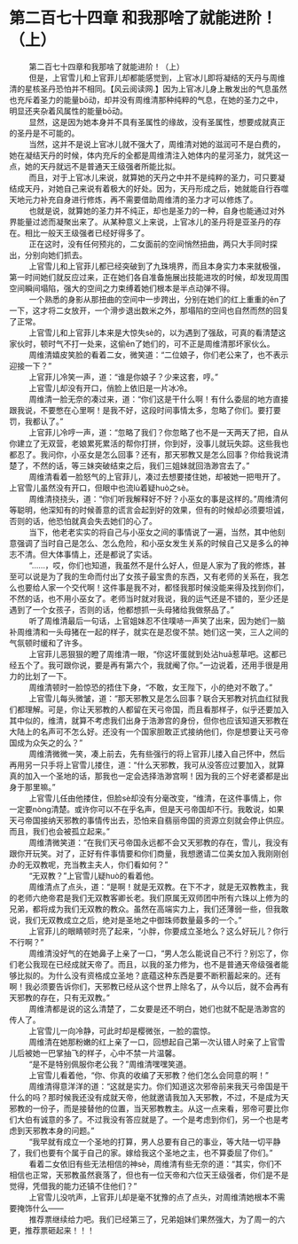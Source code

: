 <h1>第二百七十四章 和我那啥了就能进阶！（上）</h1>
<div id="content">&nbsp&nbsp&nbsp&nbsp&nbsp&nbsp&nbsp&nbsp
 第二百七十四章和我那啥了就能进阶！（上）
 <br/>&nbsp&nbsp&nbsp&nbsp&nbsp&nbsp&nbsp&nbsp
 但是，上官雪儿和上官菲儿却都能感觉到，上官冰儿即将凝结的天丹与周维清的星核圣丹恐怕并不相同。【风云阅读网.】因为上官冰儿身上散发出的气息虽然也充斥着圣力的能量bō动，却并没有周维清那种纯粹的气息，在她的圣力之中，明显还夹杂着风属性的能量bō动。
 <br/>&nbsp&nbsp&nbsp&nbsp&nbsp&nbsp&nbsp&nbsp
 显然，这是因为她本身并不具有圣属性的缘故，没有圣属性，想要成就真正的圣丹是不可能的。
 <br/>&nbsp&nbsp&nbsp&nbsp&nbsp&nbsp&nbsp&nbsp
 当然，这并不是说上官冰儿就不强大了，周维清对她的滋润可不是白费的，她在凝结天丹的时候，体内充斥的全都是周维清注入她体内的星河圣力，就凭这一点，她的天丹就远不是普通天王级强者所能比拟。
 <br/>&nbsp&nbsp&nbsp&nbsp&nbsp&nbsp&nbsp&nbsp
 而且，对于上官冰儿来说，就算她的天丹之中并不是纯粹的圣力，可只要凝结成天丹，对她自己来说有着极大的好处。因为，天丹形成之后，她就能自行吞噬天地元力补充自身进行修炼，再不需要借助周维清的圣力才可以修炼了。
 <br/>&nbsp&nbsp&nbsp&nbsp&nbsp&nbsp&nbsp&nbsp
 也就是说，就算她的圣力并不纯正，却也是圣力的一种，自身也能通过对外界能量过滤而凝聚出来了。从某种意义上来说，上官冰儿的圣丹将是亚圣丹的存在。相比一般天王级强者已经好得多了。
 <br/>&nbsp&nbsp&nbsp&nbsp&nbsp&nbsp&nbsp&nbsp
 正在这时，没有任何预兆的，二女面前的空间悄然扭曲，两只大手同时探出，分别向她们抓去。
 <br/>&nbsp&nbsp&nbsp&nbsp&nbsp&nbsp&nbsp&nbsp
 上官雪儿和上官菲儿都已经突破到了九珠境界，而且本身实力本来就极强，第一时间她们就反应过来，正在她们各自准备施展出技能进攻的时候，却发现周围空间瞬间塌陷，强大的空间之力束缚着她们根本是半点动弹不得。
 <br/>&nbsp&nbsp&nbsp&nbsp&nbsp&nbsp&nbsp&nbsp
 一个熟悉的身影从那扭曲的空间中一步跨出，分别在她们的红上重重的ěn了一下，这才将二女放开，一个滑步退出数米之外，那塌陷的空间也自然而然的回复了正常。
 <br/>&nbsp&nbsp&nbsp&nbsp&nbsp&nbsp&nbsp&nbsp
 上官雪儿和上官菲儿本来是大惊失sè的，以为遇到了强敌，可真的看清楚这家伙时，顿时气不打一处来，这偷ěn了她们的，可不正是周维清那坏家伙么。
 <br/>&nbsp&nbsp&nbsp&nbsp&nbsp&nbsp&nbsp&nbsp
 周维清嬉皮笑脸的看着二女，微笑道：“二位娘子，你们老公来了，也不表示迎接一下？”
 <br/>&nbsp&nbsp&nbsp&nbsp&nbsp&nbsp&nbsp&nbsp
 上官菲儿冷笑一声，道：“谁是你娘子？少来这套，哼。”
 <br/>&nbsp&nbsp&nbsp&nbsp&nbsp&nbsp&nbsp&nbsp
 上官雪儿却没有开口，俏脸上依旧是一片冰冷。
 <br/>&nbsp&nbsp&nbsp&nbsp&nbsp&nbsp&nbsp&nbsp
 周维清一脸无奈的凑过来，道：“你们这是干什么啊！有什么委屈的地方直接跟我说，不要憋在心里啊！是我不好，这段时间事情太多，忽略了你们。要打要罚，我都认了。”
 <br/>&nbsp&nbsp&nbsp&nbsp&nbsp&nbsp&nbsp&nbsp
 上官菲儿冷哼一声，道：“忽略了我们？你忽略了也不是一天两天了把，自从你建立了无双营，老娘累死累活的帮你打拼，你到好，没事儿就玩失踪。这些我也都忍了。我问你，小巫女是怎么回事？还有，那天邪教又是怎么回事？你给我说清楚了，不然的话，等三妹突破结束之后，我们三姐妹就回浩渺宫去了。”
 <br/>&nbsp&nbsp&nbsp&nbsp&nbsp&nbsp&nbsp&nbsp
 周维清看着一脸怒气的上官菲儿，凑过去想要搂住她，却被她一把甩开了。上官雪儿虽然没有开口，但眼中也流lù着疑huò之sè。
 <br/>&nbsp&nbsp&nbsp&nbsp&nbsp&nbsp&nbsp&nbsp
 周维清挠挠头，道：“你们听我解释好不好？小巫女的事是这样的。”周维清何等聪明，他深知有的时候善意的谎言会起到好的效果，但有的时候却必须要坦诚，否则的话，他恐怕就真会失去她们的心了。
 <br/>&nbsp&nbsp&nbsp&nbsp&nbsp&nbsp&nbsp&nbsp
 当下，他老老实实的将自己与小巫女之间的事情说了一遍，当然，其中他刻意强调了当时自己是怎么、怎么危险，和小巫女发生关系的时候自己又是多么的神志不清。但大体事情上，还是都说了实话。
 <br/>&nbsp&nbsp&nbsp&nbsp&nbsp&nbsp&nbsp&nbsp
 “……，哎，你们也知道，我虽然不是什么好人，但是人家为了我的修炼，甚至可以说是为了我的生命而付出了女孩子最宝贵的东西，又有老师的关系在，我怎么也要给人家一个交代啊！这件事是我不对，都怪我那时候没能来得及找到你们，不然的话，也不用小巫女了。老师当时就对我说，我的运气还是不错的，至少还是遇到了一个女孩子，否则的话，他都想抓一头母猪给我做祭品了。”
 <br/>&nbsp&nbsp&nbsp&nbsp&nbsp&nbsp&nbsp&nbsp
 听了周维清最后一句话，上官姐妹忍不住噗哧一声笑了出来，因为她们一脑补周维清和一头母猪在一起的样子，就实在是忍俊不禁。她们这一笑，三人之间的气氛顿时缓和了许多。
 <br/>&nbsp&nbsp&nbsp&nbsp&nbsp&nbsp&nbsp&nbsp
 上官菲儿恶狠狠的瞪了周维清一眼，“你这坏蛋就到处沾huā惹草吧。这都已经五个了。我可跟你说，要是再有第六个，我就阉了你。”一边说着，还用手很是用力的比划了一下。
 <br/>&nbsp&nbsp&nbsp&nbsp&nbsp&nbsp&nbsp&nbsp
 周维清顿时一脸惊恐的捂住下身，“不敢，女王陛下，小的绝对不敢了。”
 <br/>&nbsp&nbsp&nbsp&nbsp&nbsp&nbsp&nbsp&nbsp
 上官雪儿每头微皱，道：“那天邪教又是怎么回事？联合天邪教对抗血红狱我们都理解。可是，你让天邪教的人都留在天弓帝国，而且看那样子，似乎还要加入其中似的，维清，就算不考虑我们出身于浩渺宫的身份，但你也应该知道天邪教在大陆上的名声可不怎么好。还没有一个国家胆敢正式接纳他们，你是想要让天弓帝国成为众矢之的么？”
 <br/>&nbsp&nbsp&nbsp&nbsp&nbsp&nbsp&nbsp&nbsp
 周维清微微一笑，凑上前去，先有些强行的将上官菲儿搂入自己怀中，然后再用另一只手将上官雪儿搂住，道：“什么天邪教，我可从没答应过要加入，就算真的加入一个圣地的话，那我也一定会选择浩渺宫啊！因为我的三个好老婆都是出身于那里嘛。”
 <br/>&nbsp&nbsp&nbsp&nbsp&nbsp&nbsp&nbsp&nbsp
 上官雪儿任由他搂住，但脸sè却没有分毫改变，“维清，在这件事情上，你一定要nòng清楚。或许你可以不在乎名声，但是天弓帝国却不行。我敢说，如果天弓帝国接纳天邪教的事情传出去，恐怕来自翡丽帝国的资源立刻就会停止供应。而且，我们也会被孤立起来。”
 <br/>&nbsp&nbsp&nbsp&nbsp&nbsp&nbsp&nbsp&nbsp
 周维清微笑道：“在我们天弓帝国永远都不会又天邪教的存在，雪儿，我没有跟你开玩笑。对了，正好有件事情要和你们商量，我想邀请二位美女加入我刚刚创办的无双教呢，充当教主夫人，你们看如何？”
 <br/>&nbsp&nbsp&nbsp&nbsp&nbsp&nbsp&nbsp&nbsp
 “无双教？”上官雪儿疑huò的看着他。
 <br/>&nbsp&nbsp&nbsp&nbsp&nbsp&nbsp&nbsp&nbsp
 周维清点了点头，道：“是啊！就是无双教。在下不才，就是无双教教主，我的老师六绝帝君是我们无双教客卿长老。我们原属无双师团中所有六珠以上修为的兄弟，都将成为我们无双教的教众。虽然在高端实力上，我们还薄弱一些，但我敢说，我们无双教成立之后，绝对是圣地之中御珠师数量最多的一个。”
 <br/>&nbsp&nbsp&nbsp&nbsp&nbsp&nbsp&nbsp&nbsp
 上官菲儿的眼睛顿时亮了起来，“小胖，你要成立圣地么？这么好玩儿？你行不行啊？”
 <br/>&nbsp&nbsp&nbsp&nbsp&nbsp&nbsp&nbsp&nbsp
 周维清没好气的在她鼻子上亲了一口，“男人怎么能说自己不行？别忘了，你们老公我现在已经成就天帝了。而且，以我的圣力修为，也不是普通天帝级强者能够比拟的。为什么没有资格成立圣地？底蕴这种东西是要不断积蓄起来的。还有啊！我必须要告诉你们，天邪教已经从这个世界上除名了，从今以后，就不会再有天邪教的存在，只有无双教。”
 <br/>&nbsp&nbsp&nbsp&nbsp&nbsp&nbsp&nbsp&nbsp
 周维清都是说的这么清楚了，二女要是还不明白，她们也就不配是浩渺宫的传人了。
 <br/>&nbsp&nbsp&nbsp&nbsp&nbsp&nbsp&nbsp&nbsp
 上官雪儿一向冷静，可此时却是樱微张，一脸的震惊。
 <br/>&nbsp&nbsp&nbsp&nbsp&nbsp&nbsp&nbsp&nbsp
 周维清在她那粉嫩的红上亲了一口，回想起自己第一次认错人时亲了上官雪儿后被她一巴掌抽飞的样子，心中不禁一片温馨。
 <br/>&nbsp&nbsp&nbsp&nbsp&nbsp&nbsp&nbsp&nbsp
 “是不是特别佩服你老公我？”周维清嘿嘿笑道。
 <br/>&nbsp&nbsp&nbsp&nbsp&nbsp&nbsp&nbsp&nbsp
 上官雪儿看着他，“你、你真的收编了天邪教？他们怎么会同意的啊！”
 <br/>&nbsp&nbsp&nbsp&nbsp&nbsp&nbsp&nbsp&nbsp
 周维清得意洋洋的道：“这就是实力。你们知道这次邪帝前来我天弓帝国是干什么的吗？那时候我还没有成就天帝，他就邀请我加入天邪教，不过，不是成为天邪教的一份子，而是接替他的位置，当天邪教教主。从这一点来看，邪帝可要比你们大伯有诚意的多了。不过我没有答应就是了。一个是考虑到你们，另一个也是考虑到天邪教本身的问题。”
 <br/>&nbsp&nbsp&nbsp&nbsp&nbsp&nbsp&nbsp&nbsp
 “我早就有成立一个圣地的打算，男人总要有自己的事业，等大陆一切平静了，我们也要有个属于自己的家。嫁给我这个圣地之主，也不算委屈了你们。”
 <br/>&nbsp&nbsp&nbsp&nbsp&nbsp&nbsp&nbsp&nbsp
 看着二女依旧有些无法相信的神sè，周维清有些无奈的道：“其实，你们不相信也正常，天邪教虽然衰落了，但也有一位天帝和六位天王级强者，你们是不是觉得，凭借我的能力还镇不住他们？”
 <br/>&nbsp&nbsp&nbsp&nbsp&nbsp&nbsp&nbsp&nbsp
 上官雪儿没吭声，上官菲儿却是毫不犹豫的点了点头，对周维清她根本不需要掩饰什么——
 <br/>&nbsp&nbsp&nbsp&nbsp&nbsp&nbsp&nbsp&nbsp
 推荐票继续给力吧。我们已经第三了，兄弟姐妹们果然强大，为了周一的六更，推荐票砸起来！！！
 <br/>&nbsp&nbsp&nbsp&nbsp&nbsp&nbsp&nbsp&nbsp
 <br/>&nbsp&nbsp&nbsp&nbsp&nbsp&nbsp&nbsp&nbsp
</div>
